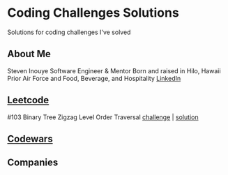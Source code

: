 # Coding Challenges Solutions
Solutions for coding challenges I've solved

## About Me
Steven Inouye
Software Engineer & Mentor
Born and raised in Hilo, Hawaii
Prior Air Force and Food, Beverage, and Hospitality
[LinkedIn](https://www.linkedin.com/in/steveninouye/)

## [Leetcode](https://leetcode.com)
#103 Binary Tree Zigzag Level Order Traversal [challenge](https://leetcode.com/problems/binary-tree-zigzag-level-order-traversal/) | [solution](https://github.com/steveninouye/Coding-Challenges-Solutions/tree/master/Leetcode/Binary_Tree_Zigzag_Level_Order_Traversal)


## [Codewars](https://www.codewars.com)


## Companies
